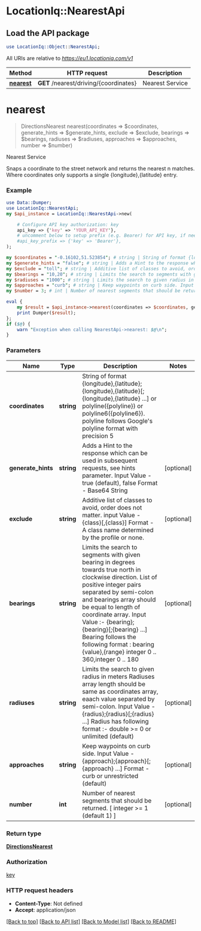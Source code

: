 # LocationIq::NearestApi

## Load the API package
```perl
use LocationIq::Object::NearestApi;
```

All URIs are relative to *https://eu1.locationiq.com/v1*

Method | HTTP request | Description
------------- | ------------- | -------------
[**nearest**](NearestApi.md#nearest) | **GET** /nearest/driving/{coordinates} | Nearest Service


# **nearest**
> DirectionsNearest nearest(coordinates => $coordinates, generate_hints => $generate_hints, exclude => $exclude, bearings => $bearings, radiuses => $radiuses, approaches => $approaches, number => $number)

Nearest Service

Snaps a coordinate to the street network and returns the nearest n matches. Where coordinates only supports a single {longitude},{latitude} entry.

### Example 
```perl
use Data::Dumper;
use LocationIq::NearestApi;
my $api_instance = LocationIq::NearestApi->new(

    # Configure API key authorization: key
    api_key => {'key' => 'YOUR_API_KEY'},
    # uncomment below to setup prefix (e.g. Bearer) for API key, if needed
    #api_key_prefix => {'key' => 'Bearer'},
);

my $coordinates = "-0.16102,51.523854"; # string | String of format {longitude},{latitude};{longitude},{latitude}[;{longitude},{latitude} ...] or polyline({polyline}) or polyline6({polyline6}). polyline follows Google's polyline format with precision 5
my $generate_hints = "false"; # string | Adds a Hint to the response which can be used in subsequent requests, see hints parameter. Input Value - true (default), false Format - Base64 String
my $exclude = "toll"; # string | Additive list of classes to avoid, order does not matter. input Value - {class}[,{class}] Format - A class name determined by the profile or none.
my $bearings = "10,20"; # string | Limits the search to segments with given bearing in degrees towards true north in clockwise direction. List of positive integer pairs separated by semi-colon and bearings array should be equal to length of coordinate array. Input Value :- {bearing};{bearing}[;{bearing} ...] Bearing follows the following format : bearing {value},{range} integer 0 .. 360,integer 0 .. 180
my $radiuses = "1000"; # string | Limits the search to given radius in meters Radiuses array length should be same as coordinates array, eaach value separated by semi-colon. Input Value - {radius};{radius}[;{radius} ...] Radius has following format :- double >= 0 or unlimited (default)
my $approaches = "curb"; # string | Keep waypoints on curb side. Input Value - {approach};{approach}[;{approach} ...] Format - curb or unrestricted (default)
my $number = 3; # int | Number of nearest segments that should be returned. [ integer >= 1 (default 1) ]

eval { 
    my $result = $api_instance->nearest(coordinates => $coordinates, generate_hints => $generate_hints, exclude => $exclude, bearings => $bearings, radiuses => $radiuses, approaches => $approaches, number => $number);
    print Dumper($result);
};
if ($@) {
    warn "Exception when calling NearestApi->nearest: $@\n";
}
```

### Parameters

Name | Type | Description  | Notes
------------- | ------------- | ------------- | -------------
 **coordinates** | **string**| String of format {longitude},{latitude};{longitude},{latitude}[;{longitude},{latitude} ...] or polyline({polyline}) or polyline6({polyline6}). polyline follows Google&#39;s polyline format with precision 5 | 
 **generate_hints** | **string**| Adds a Hint to the response which can be used in subsequent requests, see hints parameter. Input Value - true (default), false Format - Base64 String | [optional] 
 **exclude** | **string**| Additive list of classes to avoid, order does not matter. input Value - {class}[,{class}] Format - A class name determined by the profile or none. | [optional] 
 **bearings** | **string**| Limits the search to segments with given bearing in degrees towards true north in clockwise direction. List of positive integer pairs separated by semi-colon and bearings array should be equal to length of coordinate array. Input Value :- {bearing};{bearing}[;{bearing} ...] Bearing follows the following format : bearing {value},{range} integer 0 .. 360,integer 0 .. 180 | [optional] 
 **radiuses** | **string**| Limits the search to given radius in meters Radiuses array length should be same as coordinates array, eaach value separated by semi-colon. Input Value - {radius};{radius}[;{radius} ...] Radius has following format :- double &gt;&#x3D; 0 or unlimited (default) | [optional] 
 **approaches** | **string**| Keep waypoints on curb side. Input Value - {approach};{approach}[;{approach} ...] Format - curb or unrestricted (default) | [optional] 
 **number** | **int**| Number of nearest segments that should be returned. [ integer &gt;&#x3D; 1 (default 1) ] | [optional] 

### Return type

[**DirectionsNearest**](DirectionsNearest.md)

### Authorization

[key](../README.md#key)

### HTTP request headers

 - **Content-Type**: Not defined
 - **Accept**: application/json

[[Back to top]](#) [[Back to API list]](../README.md#documentation-for-api-endpoints) [[Back to Model list]](../README.md#documentation-for-models) [[Back to README]](../README.md)

